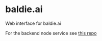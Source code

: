 # baldie.ai
Web interface for baldie.ai

For the backend node service see [this repo](https://github.com/baldie/baldie.ai)
